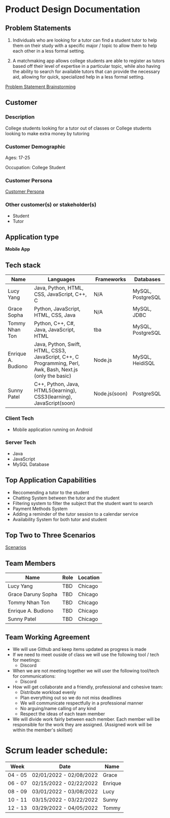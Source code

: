 # Product Design Documentation

## Problem Statements


1. Individuals who are looking for a tutor can find a student tutor to help them on their study with a specific major / topic to allow them to help each other in a less formal setting.

2. A matchmaking app allows college students are able to register as tutors based off their level of expertise in a particular topic, while also having the ability to search for available tutors that can provide the necessary aid, allowing for quick, specialized help in a less formal setting.

[Problem Statement Brainstorming](ProblemStatementBrainstorming.md "Problem Statement Brainstorming")

## Customer

### **Description**

College students looking for a tutor out of classes or College students looking to make extra money by tutoring

### **Customer Demographic**

Ages: 17-25 

Occupation: College Student

### **Customer Persona**
[Customer Persona](persona.md "List of Persona")

### Other customer(s) or stakeholder(s)
- Student
- Tutor

## Application type

**Mobile App**

## Tech stack
| Name | Languages | Frameworks | Databases |
| --- | --- | --- | --- |
| Lucy Yang | Java, Python, HTML, CSS, JavaScript, C++, C | N/A | MySQL, PostgreSQL |
| Grace Sopha | Python, JavaScript, HTML, CSS, Java | N/A | MySQL, JDBC |
| Tommy Nhan Ton | Python, C++, C#, Java, JavaScript, HTML | tba | MySQL, PostgreSQL |
| Enrique A. Budiono | Java, Python, Swift, HTML, CSS3, JavaScript, C++, C Programming, Perl, Awk, Bash, Next.js (only the basic) | Node.js | MySQL, HeidiSQL |
| Sunny Patel | C++, Python, Java, HTML5(learning), CSS3(learning), JavaScript(soon) | Node.js(soon) | PostgreSQL |

### Client Tech
- Mobile application running on Android

### Server Tech
- Java
- JavaScript
- MySQL Database

## Top Application Capabilities

- Reccomending a tutor to the student
- Chatting System between the tutor and the student
- Filtering system to filter the subject that the student want to search
- Payment Methods System
- Adding a reminder of the tutor session to a calendar service
- Availability System for both tutor and student

## Top Two to Three Scenarios

[Scenarios](scenarios.md "List of Scenarios")

## Team Members

| Name | Role | Location |
| --- | --- | --- |
| Lucy Yang | TBD | Chicago |
| Grace Daruny Sopha | TBD | Chicago |
| Tommy Nhan Ton | TBD | Chicago |
| Enrique A. Budiono | TBD |  Chicago |
| Sunny Patel | TBD | Chicago |

## Team Working Agreement

* We will use Github and keep items updated as progress is made
* If we need to meet ouside of class we will use the following tool / tech for meetings:
    * Discord
* When we are not meeting together we will user the following tool/tech for communications:
    * Discord
* How will get collaborate and a friendly, professional and cohesive team:
    * Distribute workload evenly
    * Plan everything out so we do not miss deadlines
    * We will communicate respectfully in a professional manner
    * No arguing/name calling of any kind
    * Respect the ideas of each team member
* We will divide work fairly between each member. Each member will be responsible for the work they are assigned. (Assigned work will be within the member's skillset)

# Scrum leader schedule:
| Week | Date | Name |
| --- | --- | --- |
| 04 - 05 | 02/01/2022 - 02/08/2022 | Grace |
| 06 - 07 | 02/15/2022 - 02/22/2022 | Enrique |
| 08 - 09 | 03/01/2022 - 03/08/2022 | Lucy |
| 10 - 11 | 03/15/2022 - 03/22/2022 | Sunny |
| 12 - 13 | 03/29/2022 - 04/05/2022 |Tommy |